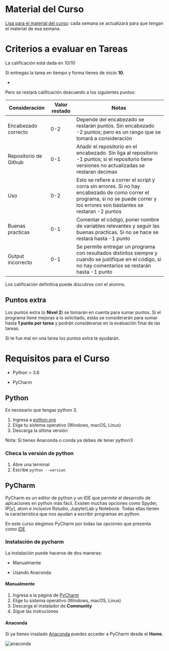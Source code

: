 # Material del Curso

[Liga para el material del curso](https://anabva.github.io/pythonCCG_2021/): cada semana se actualizará para que tengan el material de esa semana. 

# Criterios a evaluar en Tareas

La calificación está dada en *10/10* 

Si entregas la tarea en tiempo y forma tienes de inicio **10**.

-

Pero se restará calificación deacuerdo a los siguientes puntos:

| Consideración         | Valor restado | Notas                                                                                                                                                                            |
|-----------------------|---------------|----------------------------------------------------------------------------------------------------------------------------------------------------------------------------------|
| Encabezado correcto   | 0-2           | Depende del encabezado se restarán puntos. Sin encabezado -2 puntos; pero es un rango que se tomará a consideración                                                              |
| Repositorio de Github | 0-1           | Añadir el repositorio en el encabezado. Sin liga al repositorio -1 puntos; si el repositorio tiene versiones no actualizadas se restaran decimas                                 |
| Uso                   | 0-2           | Esto se refiere a correr el script y corra sin errores. Si no hay encabezado de como correr el programa, si no se puede correr y los errores son bastantes se restaran -2 puntos |
| Buenas practicas      | 0-1           | Comentar el código, poner nombre de variables relevantes y seguir las buenas practicas. Si no se hace se restará hasta -1 punto                                                  |
| Output incorrecto     | 0-1           | Se permite entregar un programa con resultados distintos siempre y cuando se justifique en el código, si no hay comentarios se restarán hasta -1 punto                           |


Los calificación definitiva puede discutirse con el alumno.

## Puntos extra

Los puntos extra (o **Nivel 2**) se tomarán en cuenta para sumar puntos. Si el programa tiene mejoras a lo solicitado, estás se considerarán para sumar hasta **1 punto por tarea** y podrán considerarse en la evaluación final de las tareas. 

Si te fue mal en una tarea los puntos extra te ayudarán.


# Requisitos para el Curso

- Python > 3.6 

- PyCharm 

## Python

Es necesario que tengas python 3. 

1. Ingresa a [python.org](https://www.python.org/downloads/)
2. Elige tu sistema operativo (Windows, macOS, Linux)
3. Descarga la última versión

Nota: Si tienes Anaconda o conda ya debes de tener python3

### Checa la versión de python 

1. Abre una terminal
2. Escribe `python --version`


## PyCharm

PyCharm es un editor de python y un IDE que permite el desarrollo de aplcaciones en python más fácil. Existen muchas opciones como Spyder, IP[y], atom e inclusive Rstudio, JupyterLab y Notebook. Todas ellas tienen la caracteristica que nos ayudan a escribir programas en python. 

En este curso elegimos PyCharm por todas las opciones que presenta como [IDE](https://es.wikipedia.org/wiki/Entorno_de_desarrollo_integrado#:~:text=Un%20entorno%20de%20desarrollo%20integrado%E2%80%8B%E2%80%8B%20o%20entorno%20de,programador%20el%20desarrollo%20de%20software.)



### Instalación de pycharm

La instalación puede hacerse de dos maneras:

- Manualmente

- Usando Anaconda



#### Manualmente

1. Ingresa a la página de [PyCharm](https://www.jetbrains.com/es-es/pycharm/download/#section=mac)  
2. Elige tu sistema operativo (Windows, macOS, Linux)
3. Descarga el instalador de **Community**
4. Sigue las instruciones



#### Anaconda

Si ya tienes insalado [Anaconda](https://www.anaconda.com/) puedes acceder a PyCharm desde el **Home**. 

![anaconda](https://docs.anaconda.com/_images/nav-defaults.png)







